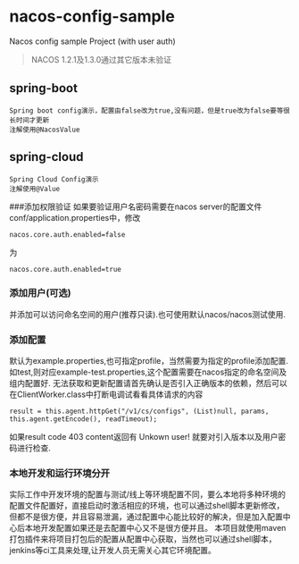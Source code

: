 # nacos-config-sample
Nacos config sample Project (with user auth)
>NACOS 1.2.1及1.3.0通过其它版本未验证
## spring-boot
```text
Spring boot config演示，配置由false改为true,没有问题，但是true改为false要等很长时间才更新
注解使用@NacosValue
```
## spring-cloud
```text
Spring Cloud Config演示
注解使用@Value
```
###添加权限验证
如果要验证用户名密码需要在nacos server的配置文件conf/application.properties中，修改
```
nacos.core.auth.enabled=false
```
为
```
nacos.core.auth.enabled=true
```
### 添加用户(可选)
并添加可以访问命名空间的用户(推荐只读).也可使用默认nacos/nacos测试使用.
### 添加配置
默认为example.properties,也可指定profile，当然需要为指定的profile添加配置.
如test,则对应example-test.properties,这个配置需要在nacos指定的命名空间及组内配置好.
无法获取和更新配置请首先确认是否引入正确版本的依赖，然后可以在ClientWorker.class中打断电调试看看具体请求的内容
```text
result = this.agent.httpGet("/v1/cs/configs", (List)null, params, this.agent.getEncode(), readTimeout);
```
如果result code 403 content返回有 Unkown user! 就要对引入版本以及用户密码进行检查.
### 本地开发和运行环境分开
实际工作中开发环境的配置与测试/线上等环境配置不同，要么本地将多种环境的配置文件配置好，直接启动时激活相应的环境，也可以通过shell脚本更新修改，但都不是很方便，并且容易泄漏，通过配置中心能比较好的解决，但是加入配置中心后本地开发配置如果还是去配置中心又不是很方便并且。
本项目就使用maven打包插件来将项目打包后的配置从配置中心获取，当然也可以通过shell脚本，jenkins等ci工具来处理,让开发人员无需关心其它环境配置。

